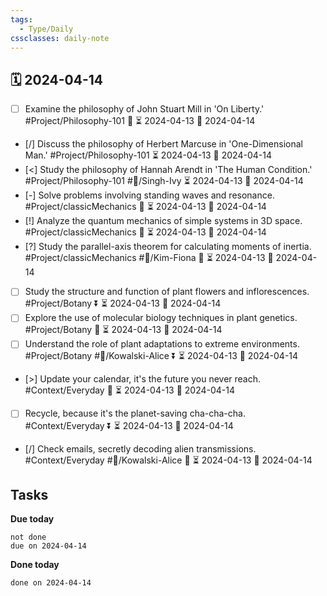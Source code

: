 ```yaml
---
tags:
  - Type/Daily
cssclasses: daily-note
---
```


## 🗓️ 2024-04-14

- [ ] Examine the philosophy of John Stuart Mill in 'On Liberty.' #Project/Philosophy-101 🔺 ⏳ 2024-04-13 📅 2024-04-14
- [/] Discuss the philosophy of Herbert Marcuse in 'One-Dimensional Man.' #Project/Philosophy-101 ⏳ 2024-04-13 📅 2024-04-14
- [<] Study the philosophy of Hannah Arendt in 'The Human Condition.' #Project/Philosophy-101 #👤/Singh-Ivy ⏳ 2024-04-13 📅 2024-04-14
- [-] Solve problems involving standing waves and resonance. #Project/classicMechanics 🔽 ⏳ 2024-04-13 📅 2024-04-14
- [!] Analyze the quantum mechanics of simple systems in 3D space. #Project/classicMechanics 🔺 ⏳ 2024-04-13 📅 2024-04-14
- [?] Study the parallel-axis theorem for calculating moments of inertia. #Project/classicMechanics #👤/Kim-Fiona 🔺 ⏳ 2024-04-13 📅 2024-04-14
- [ ] Study the structure and function of plant flowers and inflorescences. #Project/Botany ⏬ ⏳ 2024-04-13 📅 2024-04-14
- [ ] Explore the use of molecular biology techniques in plant genetics. #Project/Botany 🔺 ⏳ 2024-04-13 📅 2024-04-14
- [ ] Understand the role of plant adaptations to extreme environments. #Project/Botany #👤/Kowalski-Alice ⏬ ⏳ 2024-04-13 📅 2024-04-14
- [>] Update your calendar, it's the future you never reach. #Context/Everyday 🔽 ⏳ 2024-04-13 📅 2024-04-14
- [ ] Recycle, because it's the planet-saving cha-cha-cha. #Context/Everyday ⏬ ⏳ 2024-04-13 📅 2024-04-14
- [/] Check emails, secretly decoding alien transmissions. #Context/Everyday #👤/Kowalski-Alice 🔼 ⏳ 2024-04-13 📅 2024-04-14

## Tasks

**Due today**

```tasks
not done
due on 2024-04-14
```

**Done today**

```tasks
done on 2024-04-14
```
            